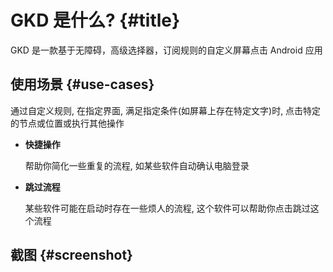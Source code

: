 # GKD 是什么? {#title}

GKD 是一款基于无障碍，高级选择器，订阅规则的自定义屏幕点击 Android 应用

## 使用场景 {#use-cases}

通过自定义规则, 在指定界面, 满足指定条件(如屏幕上存在特定文字)时, 点击特定的节点或位置或执行其他操作

- **快捷操作**

  帮助你简化一些重复的流程, 如某些软件自动确认电脑登录

- **跳过流程**

  某些软件可能在启动时存在一些烦人的流程, 这个软件可以帮助你点击跳过这个流程

## 截图 {#screenshot}

<ImageTable
  :images="[
    ['0026.png', '0027.png', '0028.png', '0029.png'],
    ['0030.png', '0031.png', '0032.png', '0033.png']
  ]"
/>
